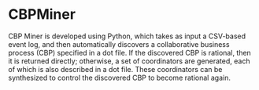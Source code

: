 # CBPMiner
CBP Miner is developed using Python, which takes as input a CSV-based event log, and then automatically discovers a collaborative business process (CBP) specified in a dot file. If the discovered CBP is rational, then it is returned directly; otherwise, a set of coordinators are generated, each of which is also described in a dot file. These coordinators can be synthesized to control the discovered CBP to become rational again.
